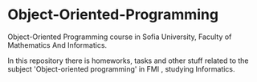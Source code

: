 # Object-Oriented-Programming
Object-Oriented Programming course in Sofia University, Faculty of Mathematics And Informatics.


  In this repository there is homeworks, tasks and other stuff related to the subject 'Object-oriented programming' in FMI , studying Informatics.
